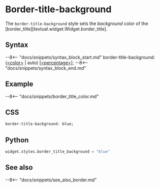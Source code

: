 # Border-title-background

The `border-title-background` style sets the *background* color of the [border_title][textual.widget.Widget.border_title].

## Syntax

--8<-- "docs/snippets/syntax_block_start.md"
border-title-background: (<a href="../../css_types/color">&lt;color&gt;</a> | auto) [<a href="../../css_types/percentage">&lt;percentage&gt;</a>];
--8<-- "docs/snippets/syntax_block_end.md"



## Example

--8<-- "docs/snippets/border_title_color.md"


## CSS

```css
border-title-background: blue;
```

## Python

```python
widget.styles.border_title_background = "blue"
```


## See also

--8<-- "docs/snippets/see_also_border.md"
